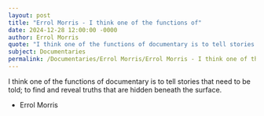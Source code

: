 ```yaml
---
layout: post
title: "Errol Morris - I think one of the functions of"
date: 2024-12-28 12:00:00 -0000
author: Errol Morris
quote: "I think one of the functions of documentary is to tell stories that need to be told; to find and reveal truths that are hidden beneath the surface."
subject: Documentaries
permalink: /Documentaries/Errol Morris/Errol Morris - I think one of the functions of
---
```


I think one of the functions of documentary is to tell stories that need to be told; to find and reveal truths that are hidden beneath the surface.

- Errol Morris
